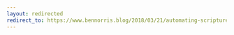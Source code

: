```yaml
---
layout: redirected
redirect_to: https://www.bennorris.blog/2018/03/21/automating-scripture-quotes.html
---
```

